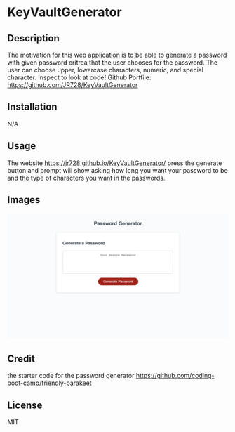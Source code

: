 # KeyVaultGenerator

## Description
The motivation for this web application is to be able to generate a password with given password critrea that the user chooses for the password. The user can choose upper, lowercase characters, numeric, and special character. Inspect to look at code!
Github Portfile: https://github.com/JR728/KeyVaultGenerator

## Installation
N/A
## Usage
The website https://jr728.github.io/KeyVaultGenerator/ press the generate button and prompt will show asking how long you want your password to be and the type of characters you want in the passwords.

## Images
![ScreenShot](assets/images/Password-generator.png)

## Credit
the starter code for the password generator https://github.com/coding-boot-camp/friendly-parakeet
## License
MIT